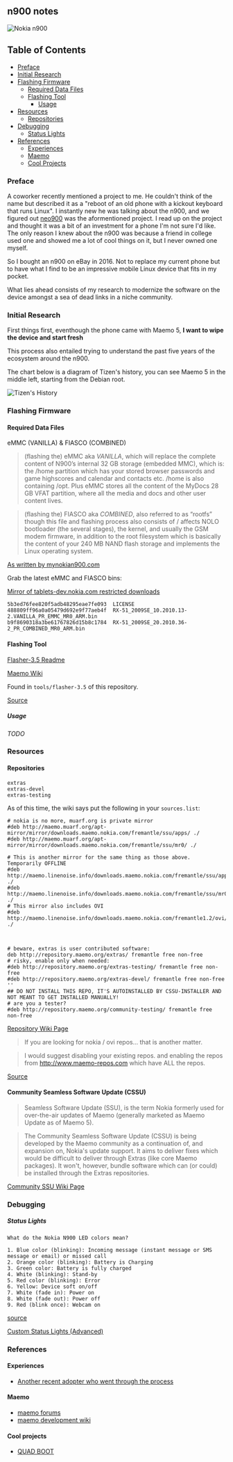 ## n900 notes

![Nokia n900](images/n900.jpg)

## Table of Contents
* [Preface](#preface)
* [Initial Research](#initial-research)
* [Flashing Firmware](#flashing-firmware)
  * [Required Data Files](#required-data-files)
  * [Flashing Tool](#flashing-tool)
    * [Usage](#usage)
* [Resources](#resources)
  * [Repositories](#repositories)
* [Debugging](#debugging)
  * [Status Lights](#status-lights)
* [References](#references)
  * [Experiences](#experiences)
  * [Maemo](#maemo)
  * [Cool Projects](#cool-projects)

### Preface

A coworker recently mentioned a project to me. He couldn't think of the name but described it as a "reboot of an old phone with a kickout keyboard that runs Linux". I instantly new he was talking about the n900, and we figured out [neo900](http://neo900.org/) was the aformentioned project. I read up on the project and thought it was a bit of an investment for a phone I'm not sure I'd like. The only reason I knew about the n900 was because a friend in college used one and showed me a lot of cool things on it, but I never owned one myself.

So I bought an n900 on eBay in 2016. Not to replace my current phone but to have what I find to be an impressive mobile Linux device that fits in my pocket.

What lies ahead consists of my research to modernize the software on the device amongst a sea of dead links in a niche community.


### Initial Research

First things first, eventhough the phone came with Maemo 5, **I want to wipe the device and start fresh**

This process also entailed trying to understand the past five years of the ecosystem around the n900.

The chart below is a diagram of Tizen's history, you can see Maemo 5 in the middle left, starting from the Debian root.

![Tizen's History](images/tizen-history.png)


### Flashing Firmware

#### Required Data Files

eMMC (VANILLA) & FIASCO (COMBINED)

> (flashing the) eMMC aka *VANILLA*, which will replace the complete content of N900’s internal 32 GB storage (embedded MMC), which is: the /home partition which has your stored browser passwords and game highscores and calendar and contacts etc. /home is also containing /opt. Plus eMMC stores all the content of the MyDocs 28 GB VFAT partition, where all the media and docs and other user content lives.

> (flashing the) FIASCO aka *COMBINED*, also referred to as “rootfs” though this file and flashing process also consists of / affects NOLO bootloader (the several stages), the kernel, and usually the GSM modem firmware, in addition to the root filesystem which is basically the content of your 240 MB NAND flash storage and implements the Linux operating system.

[As written by mynokian900.com](http://www.mynokian900.com/2011/03/flashing-the-emmc-rootfs-on-my-nokia-n900)


Grab the latest eMMC and FIASCO bins:

[Mirror of tablets-dev.nokia.com restricted downloads](http://www.fladnag.net/downloads/telephone/n900/)


```
5b3ed76fee820f5adb48295eae7fe093  LICENSE
488809ff96a0a05479d692e9f77aeb4f  RX-51_2009SE_10.2010.13-2.VANILLA_PR_EMMC_MR0_ARM.bin
b9f8690318a3be61767826d15b8c1784  RX-51_2009SE_20.2010.36-2_PR_COMBINED_MR0_ARM.bin
```

#### Flashing Tool

[Flasher-3.5 Readme](tools/flasher-3.5/Readme_Maemo_Flasher-3.5.txt)

[Maemo Wiki](http://wiki.maemo.org/Documentation/Maemo_5_Developer_Guide/Development_Environment/Maemo_Flasher-3.5)

Found in `tools/flasher-3.5` of this repository.

[Source](http://web.archive.org/web/20131117084237/http://skeiron.org/tablets-dev/maemo_dev_env_downloads/)

##### Usage

*TODO*

### Resources

#### Repositories

```
extras
extras-devel
extras-testing
```

As of this time, the wiki says put the following in your `sources.list`:

```
# nokia is no more, muarf.org is private mirror
#deb http://maemo.muarf.org/apt-mirror/mirror/downloads.maemo.nokia.com/fremantle/ssu/apps/ ./
#deb http://maemo.muarf.org/apt-mirror/mirror/downloads.maemo.nokia.com/fremantle/ssu/mr0/ ./

# This is another mirror for the same thing as those above. Temporarily OFFLINE
#deb http://maemo.linenoise.info/downloads.maemo.nokia.com/fremantle/ssu/apps/ ./
#deb http://maemo.linenoise.info/downloads.maemo.nokia.com/fremantle/ssu/mr0 ./
# This mirror also includes OVI
#deb http://maemo.linenoise.info/downloads.maemo.nokia.com/fremantle1.2/ovi/ ./



# beware, extras is user contributed software:
deb http://repository.maemo.org/extras/ fremantle free non-free
# risky, enable only when needed:
#deb http://repository.maemo.org/extras-testing/ fremantle free non-free
#deb http://repository.maemo.org/extras-devel/ fremantle free non-free
''
## DO NOT INSTALL THIS REPO, IT'S AUTOINSTALLED BY CSSU-INSTALLER AND NOT MEANT TO GET INSTALLED MANUALLY!
# are you a tester?
#deb http://repository.maemo.org/community-testing/ fremantle free non-free
```

[Repository Wiki Page](http://wiki.maemo.org/Repository)
                                            
> If you are looking for nokia / ovi repos...
that is another matter.

> I would suggest disabling your existing repos.
and enabling the repos from http://www.maemo-repos.com
which have ALL the repos.

[Source](http://talk.maemo.org/showpost.php?p=1497359&postcount=2)

#### Community Seamless Software Update (CSSU)

> Seamless Software Update (SSU), is the term Nokia formerly used for over-the-air updates of Maemo (generally marketed as Maemo Update as of Maemo 5).

> The Community Seamless Software Update (CSSU) is being developed by the Maemo community as a continuation of, and expansion on, Nokia's update support. It aims to deliver fixes which would be difficult to deliver through Extras (like core Maemo packages). It won't, however, bundle software which can (or could) be installed through the Extras repositories.

[Community SSU Wiki Page](http://wiki.maemo.org/Community_SSU)

### Debugging

##### Status Lights

```
What do the Nokia N900 LED colors mean?

1. Blue color (blinking): Incoming message (instant message or SMS message or email) or missed call
2. Orange color (blinking): Battery is Charging
3. Green color: Battery is fully charged
4. White (blinking): Stand-by
5. Red color (blinking): Error
6. Yellow: Device soft on/off
7. White (fade in): Power on
8. White (fade out): Power off
9. Red (blink once): Webcam on
```
[source](http://n900tips.blogspot.com/2010/04/what-do-nokia-n900-led-colors-mean.html)

[Custom Status Lights (Advanced)](https://wiki.maemo.org/LED_patterns)


### References

#### Experiences
* [Another recent adopter who went through the process](http://blog.tldnr.org/english/2015/01/10/reviving-an-old-n900-without-lock-code/)

#### Maemo
* [maemo forums](http://talk.maemo.org)
* [maemo development wiki](http://maemo.org/development/)

#### Cool projects
* [QUAD BOOT](http://talk.maemo.org/showthread.php?t=74956)

